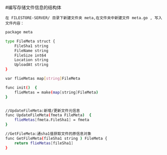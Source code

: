  #编写存储文件信息的结构体

    在 FILESTORE-SERVER/ 目录下新建文件夹 meta,在文件夹中新建文件 meta.go , 写入文件内容：
    

``` sh
package meta

type FileMeta struct {
	FileSha1 string
	FileName string
	FileSize int64
	Location string
	UploadAt string
}

var flieMetas map[string]FileMeta

func init()  {
	flieMetas = make(map[string]FileMeta)
}


//UpdateFileMeta:新增/更新文件元信息
func UpdateFileMeta(fmeta FileMeta)  {
	flieMetas[fmeta.FileSha1] = fmeta
}

//GetFileMeta:通sha1值获取文件的原信息对象
func GetFileMeta(fileSha1 string ) FileMeta {
	return flieMetas[fileSha1]
}

```
